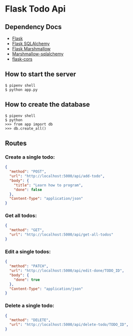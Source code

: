 # Flask Todo Api
## Dependency Docs
- [Flask](https://flask.palletsprojects.com/en/1.1.x/)
- [Flask SQLAlchemy](https://flask-sqlalchemy.palletsprojects.com/en/2.x/)
- [Flask Marshmallow](https://flask-marshmallow.readthedocs.io/en/latest/)
- [Marshmallow-sqlalchemy](https://marshmallow-sqlalchemy.readthedocs.io/en/latest/)
- [flask-cors](https://flask-cors.readthedocs.io/en/latest/)
## How to start the server
```
$ pipenv shell
$ python app.py
```
## How to create the database
```
$ pipenv shell
$ python
>>> from app import db
>>> db.create_all()
```
## Routes
### Create a single todo:
```json
{
  "method": "POST",
  "url": "http://localhost:5000/api/add-todo",
  "body": {
    "title": "Learn how to program",
    "done": false
  },
  "Content-Type": "application/json"
}
```
### Get all todos:
```json
{
  "method": "GET",
  "url": "http://localhost:5000/api/get-all-todos"
}
```
### Edit a single todos:
```json
{
  "method": "PATCH",
  "url": "http://localhost:5000/api/edit-done/TODO_ID",
  "body": {
    "done": true
  },
  "Content-Type": "application/json"
}
```
### Delete a single todo:
```json
{
  "method": "DELETE",
  "url": "http://localhost:5000/api/delete-todo/TODO_ID",
}
```